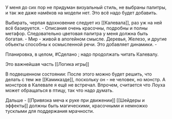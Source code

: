 У меня до сих пор не придуман визуальный стиль, не выбраны палитры, и так же даже намёков на модели нет. Это всё надо будет добавить.

Выбирать, черпая вдохновение следует из [[Калевала]], раз уж на ней всё базируется.
	- Описания очень красочны, подробны и полны метафор. Следовательно цветовая палитра у меня должна быть богатая.
	- Мир - живой в апогейном смысле. Деревья, Железо, и другие объекты способны к осмысленной речи. Это добавляет динамики.
	- 

Планировка, в целом, #Сделано ; надо продолжать читать Калевалу.

Это важнейшая часть [[Логика игры]]

В подвешенном состоянии:
После этого можно будет решить, что делать с тем же [[Камиказде]], поскольку он - не человек, но монстр. А монстров в Калевале я ещё не встречал. Впрочем, считается что Лоуха может обращаться в птицу, так что надо думать.

Дальше - [[Привязка меча к руке при движении]]
[[Шейдеры и эффекты]] должны быть магическими, красочными и немножко тусклыми для поддержания мрачности.